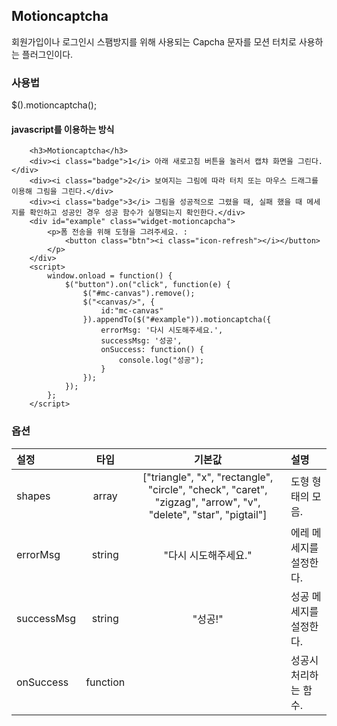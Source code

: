 <!--
layout: 'post'
section: 'Cornerstone Framework'
title: '모션캡차'
outline: '회원가입이나 로그인시 스팸방지를 위해 사용되는 Capcha 문자를 모션 터치로 사용하는 플러그인이다. javascript를 이용하는 방식...'
date: '2012-11-16'
tagstr: 'widget'
order: '[4, 3, 13]'
thumbnail: '4.3.13.motioncaptcha.png'
-->

## Motioncaptcha
회원가입이나 로그인시 스팸방지를 위해 사용되는 Capcha 문자를 모션 터치로 사용하는 플러그인이다.

### 사용법
$().motioncaptcha();

#### javascript를 이용하는 방식

``` cm
    <h3>Motioncaptcha</h3>
    <div><i class="badge">1</i> 아래 새로고침 버튼을 눌러서 캡챠 화면을 그린다.</div>
    <div><i class="badge">2</i> 보여지는 그림에 따라 터치 또는 마우스 드래그를 이용해 그림을 그린다.</div>
    <div><i class="badge">3</i> 그림을 성공적으로 그렸을 때, 실패 했을 때 메세지를 확인하고 성공인 경우 성공 함수가 실행되는지 확인한다.</div>
	<div id="example" class="widget-motioncapcha">
        <p>폼 전송을 위해 도형을 그려주세요. :
            <button class="btn"><i class="icon-refresh"></i></button>
        </p>
    </div>
	<script>
        window.onload = function() {
		    $("button").on("click", function(e) {
		        $("#mc-canvas").remove();
		        $("<canvas/>", {
		            id:"mc-canvas"
		        }).appendTo($("#example")).motioncaptcha({
		            errorMsg: '다시 시도해주세요.',
                    successMsg: '성공',
                    onSuccess: function() {
                        console.log("성공");
                    }
		        });
		    });
        };
	</script>
```

### 옵션
설정 | 타입 | 기본값 | 설명
:-- | :-: | :-: | :--
shapes | array | ["triangle", "x", "rectangle", "circle", "check", "caret", "zigzag", "arrow", "v", "delete", "star", "pigtail"] | 도형 형태의 모음.
errorMsg | string | "다시 시도해주세요." | 에레 메세지를 설정한다.
successMsg | string | "성공!" | 성공 메세지를 설정한다.
onSuccess | function |  | 성공시 처리하는 함수.